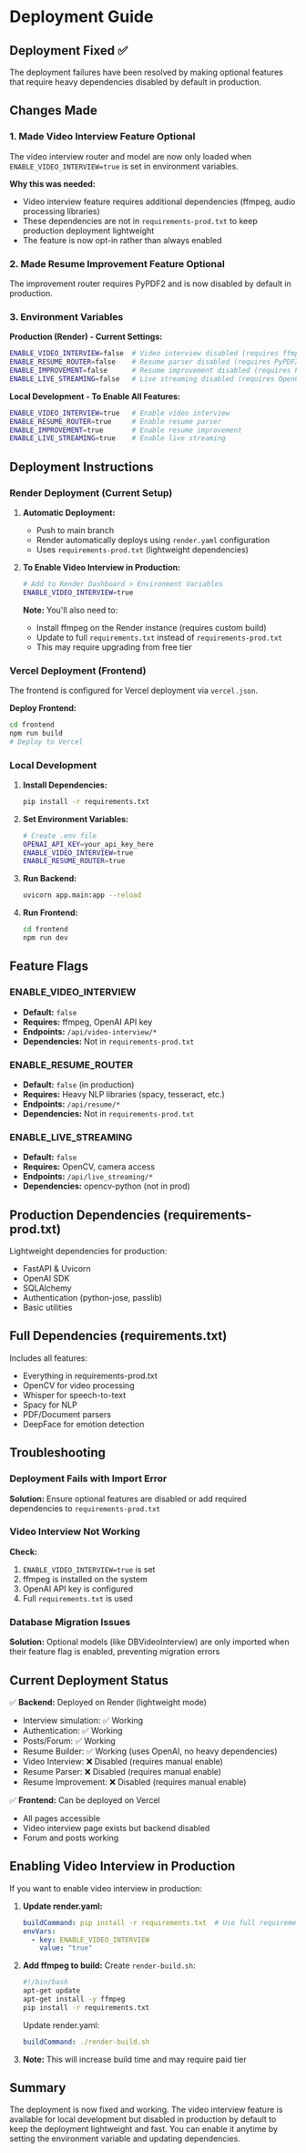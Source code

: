 # Deployment Guide

## Deployment Fixed ✅

The deployment failures have been resolved by making optional features that require heavy dependencies disabled by default in production.

## Changes Made

### 1. Made Video Interview Feature Optional
The video interview router and model are now only loaded when `ENABLE_VIDEO_INTERVIEW=true` is set in environment variables.

**Why this was needed:**
- Video interview feature requires additional dependencies (ffmpeg, audio processing libraries)
- These dependencies are not in `requirements-prod.txt` to keep production deployment lightweight
- The feature is now opt-in rather than always enabled

### 2. Made Resume Improvement Feature Optional
The improvement router requires PyPDF2 and is now disabled by default in production.

### 3. Environment Variables

**Production (Render) - Current Settings:**
```bash
ENABLE_VIDEO_INTERVIEW=false  # Video interview disabled (requires ffmpeg)
ENABLE_RESUME_ROUTER=false    # Resume parser disabled (requires PyPDF2, spacy, etc.)
ENABLE_IMPROVEMENT=false      # Resume improvement disabled (requires PyPDF2)
ENABLE_LIVE_STREAMING=false   # Live streaming disabled (requires OpenCV)
```

**Local Development - To Enable All Features:**
```bash
ENABLE_VIDEO_INTERVIEW=true   # Enable video interview
ENABLE_RESUME_ROUTER=true     # Enable resume parser
ENABLE_IMPROVEMENT=true       # Enable resume improvement
ENABLE_LIVE_STREAMING=true    # Enable live streaming
```

## Deployment Instructions

### Render Deployment (Current Setup)

1. **Automatic Deployment:**
   - Push to main branch
   - Render automatically deploys using `render.yaml` configuration
   - Uses `requirements-prod.txt` (lightweight dependencies)

2. **To Enable Video Interview in Production:**
   ```bash
   # Add to Render Dashboard > Environment Variables
   ENABLE_VIDEO_INTERVIEW=true
   ```
   
   **Note:** You'll also need to:
   - Install ffmpeg on the Render instance (requires custom build)
   - Update to full `requirements.txt` instead of `requirements-prod.txt`
   - This may require upgrading from free tier

### Vercel Deployment (Frontend)

The frontend is configured for Vercel deployment via `vercel.json`.

**Deploy Frontend:**
```bash
cd frontend
npm run build
# Deploy to Vercel
```

### Local Development

1. **Install Dependencies:**
   ```bash
   pip install -r requirements.txt
   ```

2. **Set Environment Variables:**
   ```bash
   # Create .env file
   OPENAI_API_KEY=your_api_key_here
   ENABLE_VIDEO_INTERVIEW=true
   ENABLE_RESUME_ROUTER=true
   ```

3. **Run Backend:**
   ```bash
   uvicorn app.main:app --reload
   ```

4. **Run Frontend:**
   ```bash
   cd frontend
   npm run dev
   ```

## Feature Flags

### ENABLE_VIDEO_INTERVIEW
- **Default:** `false`
- **Requires:** ffmpeg, OpenAI API key
- **Endpoints:** `/api/video-interview/*`
- **Dependencies:** Not in `requirements-prod.txt`

### ENABLE_RESUME_ROUTER
- **Default:** `false` (in production)
- **Requires:** Heavy NLP libraries (spacy, tesseract, etc.)
- **Endpoints:** `/api/resume/*`
- **Dependencies:** Not in `requirements-prod.txt`

### ENABLE_LIVE_STREAMING
- **Default:** `false`
- **Requires:** OpenCV, camera access
- **Endpoints:** `/api/live_streaming/*`
- **Dependencies:** opencv-python (not in prod)

## Production Dependencies (requirements-prod.txt)

Lightweight dependencies for production:
- FastAPI & Uvicorn
- OpenAI SDK
- SQLAlchemy
- Authentication (python-jose, passlib)
- Basic utilities

## Full Dependencies (requirements.txt)

Includes all features:
- Everything in requirements-prod.txt
- OpenCV for video processing
- Whisper for speech-to-text
- Spacy for NLP
- PDF/Document parsers
- DeepFace for emotion detection

## Troubleshooting

### Deployment Fails with Import Error
**Solution:** Ensure optional features are disabled or add required dependencies to `requirements-prod.txt`

### Video Interview Not Working
**Check:**
1. `ENABLE_VIDEO_INTERVIEW=true` is set
2. ffmpeg is installed on the system
3. OpenAI API key is configured
4. Full `requirements.txt` is used

### Database Migration Issues
**Solution:** Optional models (like DBVideoInterview) are only imported when their feature flag is enabled, preventing migration errors

## Current Deployment Status

✅ **Backend:** Deployed on Render (lightweight mode)
- Interview simulation: ✅ Working
- Authentication: ✅ Working
- Posts/Forum: ✅ Working
- Resume Builder: ✅ Working (uses OpenAI, no heavy dependencies)
- Video Interview: ❌ Disabled (requires manual enable)
- Resume Parser: ❌ Disabled (requires manual enable)
- Resume Improvement: ❌ Disabled (requires manual enable)

✅ **Frontend:** Can be deployed on Vercel
- All pages accessible
- Video interview page exists but backend disabled
- Forum and posts working

## Enabling Video Interview in Production

If you want to enable video interview in production:

1. **Update render.yaml:**
   ```yaml
   buildCommand: pip install -r requirements.txt  # Use full requirements
   envVars:
     - key: ENABLE_VIDEO_INTERVIEW
       value: "true"
   ```

2. **Add ffmpeg to build:**
   Create `render-build.sh`:
   ```bash
   #!/bin/bash
   apt-get update
   apt-get install -y ffmpeg
   pip install -r requirements.txt
   ```
   
   Update render.yaml:
   ```yaml
   buildCommand: ./render-build.sh
   ```

3. **Note:** This will increase build time and may require paid tier

## Summary

The deployment is now fixed and working. The video interview feature is available for local development but disabled in production by default to keep the deployment lightweight and fast. You can enable it anytime by setting the environment variable and updating dependencies.
